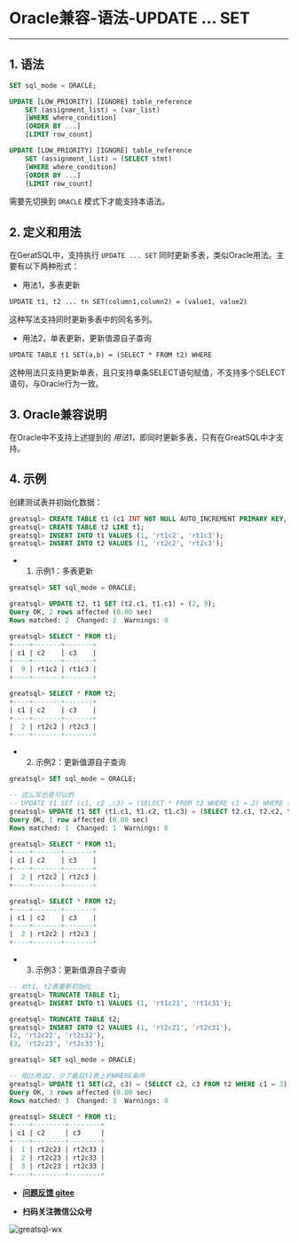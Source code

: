 # Oracle兼容-语法-UPDATE ... SET
---


## 1. 语法

```sql
SET sql_mode = ORACLE;

UPDATE [LOW_PRIORITY] [IGNORE] table_reference
    SET (assignment_list) = (var_list)
    [WHERE where_condition]
    [ORDER BY ...]
    [LIMIT row_count]

UPDATE [LOW_PRIORITY] [IGNORE] table_reference
    SET (assignment_list) = (SELECT stmt)
    [WHERE where_condition]
    [ORDER BY ...]
    [LIMIT row_count]
```

需要先切换到 `ORACLE` 模式下才能支持本语法。

## 2. 定义和用法

在GeratSQL中，支持执行 `UPDATE ... SET` 同时更新多表，类似Oracle用法。主要有以下两种形式：

- 用法1，多表更新

`UPDATE t1, t2 ... tn SET(column1,column2) = (value1, value2)`

这种写法支持同时更新多表中的同名多列。

- 用法2，单表更新，更新值源自子查询

`UPDATE TABLE t1 SET(a,b) = (SELECT * FROM t2) WHERE`

这种用法只支持更新单表，且只支持单条SELECT语句赋值，不支持多个SELECT语句，与Oracle行为一致。

## 3. Oracle兼容说明

在Oracle中不支持上述提到的 *用法1*，即同时更新多表，只有在GreatSQL中才支持。

## 4. 示例

创建测试表并初始化数据：

```sql
greatsql> CREATE TABLE t1 (c1 INT NOT NULL AUTO_INCREMENT PRIMARY KEY, c2 VARCHAR(10) NOT NULL, c3 VARCHAR(10) NOT NULL);
greatsql> CREATE TABLE t2 LIKE t1;
greatsql> INSERT INTO t1 VALUES (1, 'rt1c2', 'rt1c3');
greatsql> INSERT INTO t2 VALUES (1, 'rt2c2', 'rt2c3');
```

- 1. 示例1：多表更新

```sql
greatsql> SET sql_mode = ORACLE;

greatsql> UPDATE t2, t1 SET (t2.c1, t1.c1) = (2, 9);
Query OK, 2 rows affected (0.00 sec)
Rows matched: 2  Changed: 2  Warnings: 0

greatsql> SELECT * FROM t1;
+----+-------+-------+
| c1 | c2    | c3    |
+----+-------+-------+
|  9 | rt1c2 | rt1c3 |
+----+-------+-------+

greatsql> SELECT * FROM t2;
+----+-------+-------+
| c1 | c2    | c3    |
+----+-------+-------+
|  2 | rt2c2 | rt2c3 |
+----+-------+-------+
```

- 2. 示例2：更新值源自子查询

```sql
greatsql> SET sql_mode = ORACLE;

-- 这么写也是可以的
-- UPDATE t1 SET (c1, c2 ,c3) = (SELECT * FROM t2 WHERE c1 = 2) WHERE t1.c1 = 9;
greatsql> UPDATE t1 SET (t1.c1, t1.c2, t1.c3) = (SELECT t2.c1, t2.c2, t2.c3 FROM t2 WHERE t2.c1 = 2) WHERE t1.c1 = 9;
Query OK, 1 row affected (0.00 sec)
Rows matched: 1  Changed: 1  Warnings: 0

greatsql> SELECT * FROM t1;
+----+-------+-------+
| c1 | c2    | c3    |
+----+-------+-------+
|  2 | rt2c2 | rt2c3 |
+----+-------+-------+

greatsql> SELECT * FROM t2;
+----+-------+-------+
| c1 | c2    | c3    |
+----+-------+-------+
|  2 | rt2c2 | rt2c3 |
+----+-------+-------+
```

- 3. 示例3：更新值源自子查询

```sql
-- 对t1, t2表重新初始化
greatsql> TRUNCATE TABLE t1;
greatsql> INSERT INTO t1 VALUES (1, 'rt1c21', 'rt1c31');

greatsql> TRUNCATE TABLE t2;
greatsql> INSERT INTO t2 VALUES (1, 'rt2c21', 'rt2c31'),
(2, 'rt2c22', 'rt2c32'),
(3, 'rt2c23', 'rt2c33');

greatsql> SET sql_mode = ORACLE;

-- 相比用法2，少了最后t1表上的WHERE条件
greatsql> UPDATE t1 SET(c2, c3) = (SELECT c2, c3 FROM t2 WHERE c1 = 3);
Query OK, 3 rows affected (0.00 sec)
Rows matched: 3  Changed: 3  Warnings: 0

greatsql> SELECT * FROM t1;
+----+--------+--------+
| c1 | c2     | c3     |
+----+--------+--------+
|  1 | rt2c23 | rt2c33 |
|  2 | rt2c23 | rt2c33 |
|  3 | rt2c23 | rt2c33 |
+----+--------+--------+
```



- **[问题反馈 gitee](https://gitee.com/GreatSQL/GreatSQL-Manual/issues)**

- **扫码关注微信公众号**

![greatsql-wx](../greatsql-wx.jpg)
